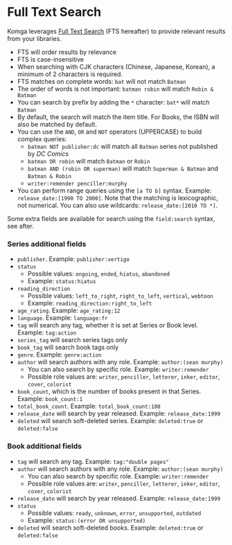# Full Text Search <Badge text="0.116.0+" />

Komga leverages [Full Text Search](https://en.wikipedia.org/wiki/Full-text_search) (FTS hereafter) to provide relevant results from your libraries.

- FTS will order results by relevance
- FTS is case-insensitive
- When searching with CJK characters (Chinese, Japanese, Korean), a minimum of 2 characters is required.
- FTS matches on complete words: `bat` will not match `Batman`
- The order of words is not important: `batman robin` will match `Robin & Batman`
- You can search by prefix by adding the `*` character: `bat*` will match `Batman`
- By default, the search will match the item title. For Books, the ISBN will also be matched by default.
- You can use the `AND`, `OR` and `NOT` operators (UPPERCASE) to build complex queries:
  - `batman NOT publisher:dc` will match all `Batman` series not published by _DC Comics_
  - `batman OR robin` will match `Batman` or `Robin`
  - `batman AND (robin OR superman)` will match `Superman & Batman` and `Batman & Robin`
  - `writer:remender penciller:murphy`
- You can perform range queries using the `[a TO b]` syntax. Example: `release_date:[1990 TO 2000]`. Note that the matching is lexicographic, not numerical. You can also use wildcards: `release_date:[2010 TO *]`.

Some extra fields are available for search using the `field:search` syntax, see after.

### Series additional fields
- `publisher`. Example: `publisher:vertigo`
- `status`
  - Possible values: `ongoing`, `ended`, `hiatus`, `abandoned`
  - Example: `status:hiatus`
- `reading_direction`
  - Possible values: `left_to_right`, `right_to_left`, `vertical`, `webtoon`
  - Example: `reading_direction:right_to_left`
- `age_rating`. Example: `age_rating:12`
- `language`. Example: `language:fr`
- `tag` will search any tag, whether it is set at Series or Book level. Example: `tag:action`
- `series_tag` will search series tags only
- `book_tag` will search book tags only
- `genre`. Example: `genre:action`
- `author` will search authors with any role. Example: `author:(sean murphy)`
  - You can also search by specific role. Example: `writer:remender`
  - Possible role values are: `writer`, `penciller`, `letterer`, `inker`, `editor`, `cover`, `colorist`
- `book_count`, which is the number of books present in that Series. Example: `book_count:1`
- `total_book_count`. Example: `total_book_count:100`
- `release_date` will search by year released. Example: `release_date:1999`
- `deleted` will search soft-deleted series. Example: `deleted:true` or `deleted:false`

### Book additional fields
- `tag` will search any tag. Example: `tag:"double pages"`
- `author` will search authors with any role. Example: `author:(sean murphy)`
  - You can also search by specific role. Example: `writer:remender`
  - Possible role values are: `writer`, `penciller`, `letterer`, `inker`, `editor`, `cover`, `colorist`
- `release_date` will search by year released. Example: `release_date:1999`
- `status`
  - Possible values: `ready`, `unknown`, `error`, `unsupported`, `outdated`
  - Example: `status:(error OR unsupported)`
- `deleted` will search soft-deleted books. Example: `deleted:true` or `deleted:false`
